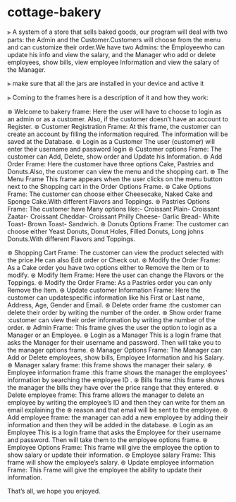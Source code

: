 # cottage-bakery
⫸ A system of a store that sells baked goods, our program will deal with two parts: the Admin and the Customer.Customers will choose from the menu 
and can customize their order.We have two Admins: the Employeewho can update his info and view the salary, and the Manager who add or delete employees, show bills, view employee Information and view the salary of the Manager.

⫸ make sure that all the jars are installed in your device and active it


⫸ Coming to the frames here is a description of it and how they work:

⊛ Welcome to bakery frame: Here the user will have to choose to login as an admin or as a customer. Also, if the customer doesn’t have an account to Register.
⊛ Customer Registration Frame: At this frame, the customer can create an account by filling the information required. The information will be saved at the Database.
⊛ Login as a Customer The user (customer) will enter their username and password login
⊛ Customer options Frame: The customer can Add, Delete, show order and Update his Information.
⊛ Add Order Frame: Here the customer have three options Cake, Pastries and Donuts.Also, the customer can view the menu and the shopping cart.
⊛ The Menu Frame This frame appears when the user clicks on the menu button next to the  Shopping cart in the Order Options Frame.
⊛ Cake Options Frame: The customer can choose either Cheesecake, Naked Cake and Sponge Cake.With different Flavors and Toppings.
⊛ Pastries Options Frame: The customer have Many options like:- Croissant Plain- Croissant Zaatar- Croissant Cheddar- Croissant Philly Cheese- Garlic Bread- White Toast- Brown Toast- Sandwich.
⊛ Donuts Options Frame: The customer can choose either Yeast Donuts, Donut Holes, Filled Donuts, Long johns Donuts.With different Flavors and Toppings.

⊛ Shopping Cart Frame: The customer can view the product selected with the price.He can also Edit order or Check out.
⊛ Modify the Order Frame: As a Cake order you have two options either to Remove the Item or to modify.
⊛ Modify Item Frame: Here the user can change the Flavors or the Toppings.
⊛ Modify the Order Frame: As a Pastries order you can only Remove the Item.
⊛ Update customer Information Frame: Here the customer can updatespecific information like his First or Last name, Address, Age, Gender and Email.
⊛ Delete order frame :the customer can delete their order by writing the number of the order.
⊛ Show order frame :customer can view their order information by writing the number of the order.
⊛ Admin Frame: This frame gives the user the option to login as a Manager or an Employee.
⊛ Login as a Manager This is a login frame that asks the Manager for their username and password. Then will take you to the manager options frame.
⊛ Manager Options Frame: The Manager can Add or Delete employees, show bills, Employee Information and his Salary.
⊛ Manager salary frame: this frame shows the manager their salary.
⊛ Employee information frame :this frame shows the manager the employees' information by searching the employee ID .
⊛ Bills frame :this frame shows the manager the bills they have over the price range that they entered.
⊛ Delete employee frame: This frame allows the manager to delete an employee by writing the employee’s ID and then they can write for them an email explaining the ⊛ reason and that email will be sent to the employee.
⊛ Add employee frame: the manager can add a new employee by adding their information and then they will be added in the database.
⊛ Login as an Employee This is a login frame that asks the Employee for their username and password. Then will take them to the employee options frame.
⊛ Employee Options Frame: This frame will give the employee the option to show salary or update their information.
⊛ Employee salary Frame: This frame will show the employee’s salary.
⊛ Update employee information Frame: This Frame will give the employee the ability to update their information.

That’s all, we hope you enjoyed.

